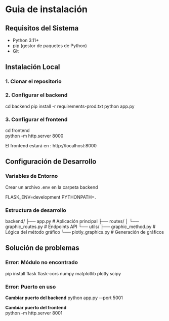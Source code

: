 # Guia de instalación

## Requisitos del Sistema

- Python 3.11+
- pip (gestor de paquetes de Python)
- Git

## Instalación Local

### 1. Clonar el repositorio

### 2. Configurar el backend

cd backend
pip install -r requirements-prod.txt
python app.py

### 3. Configurar el frontend

cd frontend  
python -m http.server 8000

El frontend estará en : http://localhost:8000

## Configuración de Desarrollo

### Variables de Entorno

Crear un archivo .env en la carpeta backend

FLASK_ENV=development
PYTHONPATH=.


### Estructura de desarrollo

backend/
├── app.py                 # Aplicación principal
├── routes/
│   └── graphic_routes.py  # Endpoints API
└── utils/
    ├── graphic_method.py  # Lógica del método gráfico
    └── plotly_graphics.py # Generación de gráficos
	
## Solución de problemas

### Error: Módulo no encontrado

pip install flask flask-cors numpy matplotlib plotly scipy

### Error: Puerto en uso

**Cambiar puerto del backend**
python app.py --port 5001

**Cambiar puerto del frontend**  
python -m http.server 8001


